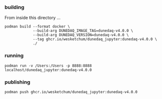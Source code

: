 ### building

From inside this directory ...
```
podman build --format docker \
             --build-arg DUNEDAQ_IMAGE_TAG=dunedaq-v4.0.0 \
             --build-arg DUNEDAQ_VERSION=dunedaq-v4.0.0 \
             --tag ghcr.io/wesketchum/dunedaq_jupyter:dunedaq-v4.0.0 \
             ./
```

### running
```
podman run -v /Users:/Users -p 8888:8888 localhost/dunedaq_jupyter:dunedaq-v4.0.0
```

### publishing
```
podman push ghcr.io/wesketchum/dunedaq_jupyter:dunedaq-v4.0.0
```
